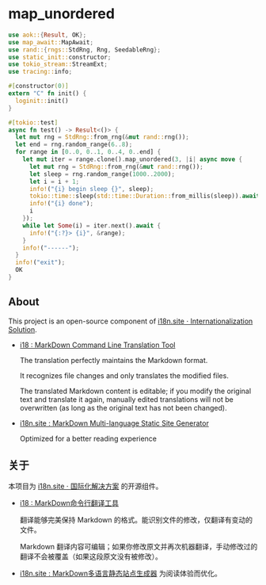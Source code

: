# map_unordered

```rust
use aok::{Result, OK};
use map_await::MapAwait;
use rand::{rngs::StdRng, Rng, SeedableRng};
use static_init::constructor;
use tokio_stream::StreamExt;
use tracing::info;

#[constructor(0)]
extern "C" fn init() {
  loginit::init()
}

#[tokio::test]
async fn test() -> Result<()> {
  let mut rng = StdRng::from_rng(&mut rand::rng());
  let end = rng.random_range(6..8);
  for range in [0..0, 0..1, 0..4, 0..end] {
    let mut iter = range.clone().map_unordered(3, |i| async move {
      let mut rng = StdRng::from_rng(&mut rand::rng());
      let sleep = rng.random_range(1000..2000);
      let i = i + 1;
      info!("{i} begin sleep {}", sleep);
      tokio::time::sleep(std::time::Duration::from_millis(sleep)).await;
      info!("{i} done");
      i
    });
    while let Some(i) = iter.next().await {
      info!("{:?}> {i}", &range);
    }
    info!("------");
  }
  info!("exit");
  OK
}
```

## About

This project is an open-source component of [i18n.site ⋅ Internationalization Solution](https://i18n.site).

* [i18 : MarkDown Command Line Translation Tool](https://i18n.site/i18)

  The translation perfectly maintains the Markdown format.

  It recognizes file changes and only translates the modified files.

  The translated Markdown content is editable; if you modify the original text and translate it again, manually edited translations will not be overwritten (as long as the original text has not been changed).

* [i18n.site : MarkDown Multi-language Static Site Generator](https://i18n.site/i18n.site)

  Optimized for a better reading experience

## 关于

本项目为 [i18n.site ⋅ 国际化解决方案](https://i18n.site) 的开源组件。

* [i18 :  MarkDown命令行翻译工具](https://i18n.site/i18)

  翻译能够完美保持 Markdown 的格式。能识别文件的修改，仅翻译有变动的文件。

  Markdown 翻译内容可编辑；如果你修改原文并再次机器翻译，手动修改过的翻译不会被覆盖（如果这段原文没有被修改）。

* [i18n.site : MarkDown多语言静态站点生成器](https://i18n.site/i18n.site) 为阅读体验而优化。